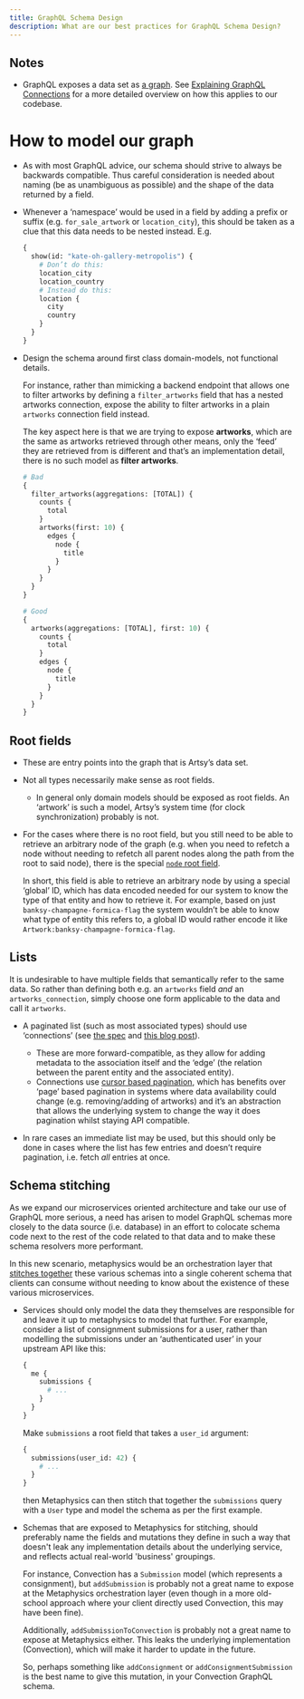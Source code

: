 ```yaml
---
title: GraphQL Schema Design
description: What are our best practices for GraphQL Schema Design?
---
```


## Notes

- GraphQL exposes a data set as [a graph](https://en.wikipedia.org/wiki/Graph_theory). See
  [Explaining GraphQL Connections](https://dev-blog.apollodata.com/explaining-graphql-connections-c48b7c3d6976) for
  a more detailed overview on how this applies to our codebase.

# How to model our graph

- As with most GraphQL advice, our schema should strive to always be backwards compatible. Thus careful
  consideration is needed about naming (be as unambiguous as possible) and the shape of the data returned by a
  field.

- Whenever a ‘namespace’ would be used in a field by adding a prefix or suffix (e.g. `for_sale_artwork` or
  `location_city`), this should be taken as a clue that this data needs to be nested instead. E.g.

  ```graphql
  {
    show(id: "kate-oh-gallery-metropolis") {
      # Don’t do this:
      location_city
      location_country
      # Instead do this:
      location {
        city
        country
      }
    }
  }
  ```

- Design the schema around first class domain-models, not functional details.

  For instance, rather than mimicking a backend endpoint that allows one to filter artworks by defining a
  `filter_artworks` field that has a nested artworks connection, expose the ability to filter artworks in a plain
  `artworks` connection field instead.

  The key aspect here is that we are trying to expose **artworks**, which are the same as artworks retrieved
  through other means, only the ‘feed’ they are retrieved from is different and that’s an implementation detail,
  there is no such model as **filter artworks**.

  ```graphql
  # Bad
  {
    filter_artworks(aggregations: [TOTAL]) {
      counts {
        total
      }
      artworks(first: 10) {
        edges {
          node {
            title
          }
        }
      }
    }
  }

  # Good
  {
    artworks(aggregations: [TOTAL], first: 10) {
      counts {
        total
      }
      edges {
        node {
          title
        }
      }
    }
  }
  ```

## Root fields

- These are entry points into the graph that is Artsy’s data set.

- Not all types necessarily make sense as root fields.

  - In general only domain models should be exposed as root fields. An ‘artwork’ is such a model, Artsy’s system
    time (for clock synchronization) probably is not.

- For the cases where there is no root field, but you still need to be able to retrieve an arbitrary node of the
  graph (e.g. when you need to refetch a node without needing to refetch all parent nodes along the path from the
  root to said node), there is the special
  [`node` root field](https://facebook.github.io/relay/graphql/objectidentification.htm).

  In short, this field is able to retrieve an arbitrary node by using a special ‘global’ ID, which has data encoded
  needed for our system to know the type of that entity and how to retrieve it. For example, based on just
  `banksy-champagne-formica-flag` the system wouldn’t be able to know what type of entity this refers to, a global
  ID would rather encode it like `Artwork:banksy-champagne-formica-flag`.

## Lists

It is undesirable to have multiple fields that semantically refer to the same data. So rather than defining both
e.g. an `artworks` field _and_ an `artworks_connection`, simply choose one form applicable to the data and call it
`artworks`.

- A paginated list (such as most associated types) should use ‘connections’ (see
  [the spec](https://facebook.github.io/relay/graphql/connections.htm) and
  [this blog post](https://dev-blog.apollodata.com/explaining-graphql-connections-c48b7c3d6976)).

  - These are more forward-compatible, as they allow for adding metadata to the association itself and the ‘edge’
    (the relation between the parent entity and the associated entity).
  - Connections use
    [cursor based pagination](https://www.sitepoint.com/paginating-real-time-data-cursor-based-pagination/), which
    has benefits over ‘page’ based pagination in systems where data availability could change (e.g. removing/adding
    of artworks) and it’s an abstraction that allows the underlying system to change the way it does pagination
    whilst staying API compatible.

- In rare cases an immediate list may be used, but this should only be done in cases where the list has few entries
  and doesn’t require pagination, i.e. fetch _all_ entries at once.

## Schema stitching

As we expand our microservices oriented architecture and take our use of GraphQL more serious, a need has arisen to
model GraphQL schemas more closely to the data source (i.e. database) in an effort to colocate schema code next to
the rest of the code related to that data and to make these schema resolvers more performant.

In this new scenario, metaphysics would be an orchestration layer that
[stitches together](https://www.apollographql.com/docs/graphql-tools/schema-stitching.html) these various schemas
into a single coherent schema that clients can consume without needing to know about the existence of these various
microservices.

- Services should only model the data they themselves are responsible for and leave it up to metaphysics to model
  that further. For example, consider a list of consignment submissions for a user, rather than modelling the
  submissions under an ‘authenticated user’ in your upstream API like this:

  ```graphql
  {
    me {
      submissions {
        # ...
      }
    }
  }
  ```

  Make `submissions` a root field that takes a `user_id` argument:

  ```graphql
  {
    submissions(user_id: 42) {
      # ...
    }
  }
  ```

  then Metaphysics can then stitch that together the `submissions` query with a `User` type and model the schema as
  per the first example.

- Schemas that are exposed to Metaphysics for stitching, should preferably name the fields and mutations they
  define in such a way that doesn't leak any implementation details about the underlying service, and reflects
  actual real-world 'business' groupings.

  For instance, Convection has a `Submission` model (which represents a consignment), but `addSubmission` is
  probably not a great name to expose at the Metaphysics orchestration layer (even though in a more old-school
  approach where your client directly used Convection, this may have been fine).

  Additionally, `addSubmissionToConvection` is probably not a great name to expose at Metaphysics either. This
  leaks the underlying implementation (Convection), which will make it harder to update in the future.

  So, perhaps something like `addConsignment` or `addConsignmentSubmission` is the best name to give this mutation,
  in your Convection GraphQL schema.
